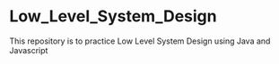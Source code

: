# Low_Level_System_Design
This repository is to practice Low Level System Design using Java and Javascript
